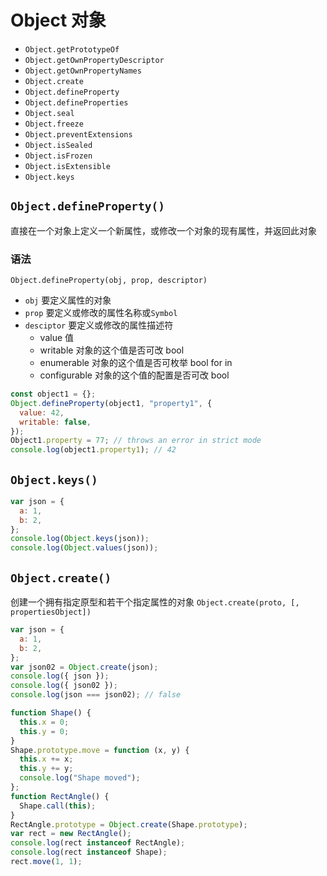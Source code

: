 # Object 对象

- `Object.getPrototypeOf`
- `Object.getOwnPropertyDescriptor`
- `Object.getOwnPropertyNames`
- `Object.create`
- `Object.defineProperty`
- `Object.defineProperties`
- `Object.seal`
- `Object.freeze`
- `Object.preventExtensions`
- `Object.isSealed`
- `Object.isFrozen`
- `Object.isExtensible`
- `Object.keys`

## `Object.defineProperty()`

直接在一个对象上定义一个新属性，或修改一个对象的现有属性，并返回此对象

### 语法

`Object.defineProperty(obj, prop, descriptor)`

- `obj` 要定义属性的对象
- `prop` 要定义或修改的属性名称或`Symbol`
- `desciptor` 要定义或修改的属性描述符
  - value 值
  - writable 对象的这个值是否可改 bool
  - enumerable 对象的这个值是否可枚举 bool for in
  - configurable 对象的这个值的配置是否可改 bool

```js
const object1 = {};
Object.defineProperty(object1, "property1", {
  value: 42,
  writable: false,
});
Object1.property = 77; // throws an error in strict mode
console.log(object1.property1); // 42
```

## `Object.keys()`

```js
var json = {
  a: 1,
  b: 2,
};
console.log(Object.keys(json));
console.log(Object.values(json));
```

## `Object.create()`

创建一个拥有指定原型和若干个指定属性的对象
`Object.create(proto, [, propertiesObject])`

```js
var json = {
  a: 1,
  b: 2,
};
var json02 = Object.create(json);
console.log({ json });
console.log({ json02 });
console.log(json === json02); // false
```

```js
function Shape() {
  this.x = 0;
  this.y = 0;
}
Shape.prototype.move = function (x, y) {
  this.x += x;
  this.y += y;
  console.log("Shape moved");
};
function RectAngle() {
  Shape.call(this);
}
RectAngle.prototype = Object.create(Shape.prototype);
var rect = new RectAngle();
console.log(rect instanceof RectAngle);
console.log(rect instanceof Shape);
rect.move(1, 1);
```
